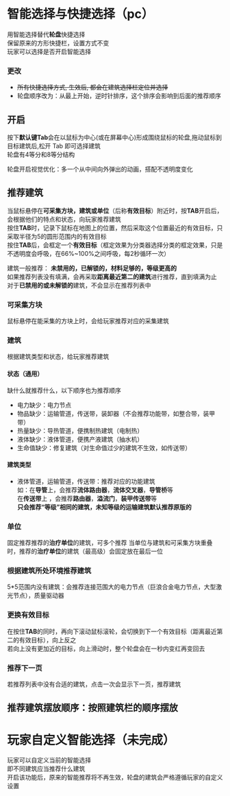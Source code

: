 # 智能选择与快捷选择（pc）
用智能选择替代**轮盘**快捷选择  
保留原来的方形快捷栏，设置方式不变  
玩家可以选择是否开启智能选择
### 更改
- ~~所有快捷选择方式, 生效后, 都会在建筑选择栏定位并选择~~
- 轮盘顺序改为：从最上开始，逆时针排序，这个排序会影响到后面的推荐顺序

## 开启
按下**默认键Tab**会在以鼠标为中心(或在屏幕中心)形成围绕鼠标的轮盘,拖动鼠标到目标建筑后,松开 Tab 即可选择建筑  
轮盘有4等分和8等分结构  

轮盘开启视觉优化：多一个从中间向外弹出的动画，搭配不透明度变化

## 推荐建筑
当鼠标悬停在**可采集方块，建筑或单位**（后称**有效目标**）附近时，按**TAB**开启后，会根据他们的特点和状态，向玩家推荐建筑  
按住**TAB**时，记录下鼠标在地图上的位置，然后采取这个位置最近的有效目标，只采取半径为5的圆形范围内的有效目标  
按住**TAB**后，会框定一个**有效目标**（框定效果为分类器选择分类的框定效果，只是不透明度会呼吸，在66%~100%之间呼吸，每2秒循环一次）  

建筑一般推荐： **未禁用的，已解锁的，材料足够的，等级更高的**  
如果推荐列表没有填满，会再采取**距离最近第二的建筑**进行推荐，直到填满为止  
对于**已禁用的或未解锁的**建筑，不会显示在推荐列表中  

### 可采集方块
鼠标悬停在能采集的方块上时，会给玩家推荐对应的采集建筑  

### 建筑
根据建筑类型和状态，给玩家推荐建筑  

#### 状态（通用）
缺什么就推荐什么，以下顺序也为推荐顺序
- 电力缺少：电力节点
- 物品缺少：运输管道，传送带，装卸器（不会推荐功能带，如整合带，装甲带）
- 热量缺少：导热管道，便携制热建筑（电制热）
- 液体缺少：液体管道，便携产液建筑（抽水机）
- 生命值缺少：修复建筑（对生命值过少的建筑不生效，如传送带）
#### 建筑类型
- 液体管道，运输管道，传送带：推荐对应的功能建筑  
如：在**导管**上，会推荐**流体路由器**，**流体交叉器**，**导管桥**等  
在**传送带**上 ，会推荐**路由器**，**溢流门**，**装甲传送带**等  
**只会推荐“等级”相同的建筑，未知等级的运输建筑默认推荐原版的**  

### 单位
固定推荐推荐的**治疗单位**的建筑，可多个推荐
当单位与建筑和可采集方块重叠时，推荐的**治疗单位**的建筑（最高级）会固定放在最后一位

### 根据建筑所处环境推荐建筑
5*5范围内没有建筑：会推荐连接范围大的电力节点（巨浪合金电力节点，大型激光节点），质量驱动器

### 更换有效目标
在按住**TAB**的同时，再向下滚动鼠标滚轮，会切换到下一个有效目标（距离最近第二的有效目标），向上反之  
若向上没有更加近的目标，向上滑动时，整个轮盘会在一秒内变红再变回去
### 推荐下一页
若推荐列表中没有合适的建筑，点击一次会显示下一页，推荐建筑

## 推荐建筑摆放顺序：按照建筑栏的顺序摆放

# 玩家自定义智能选择（未完成）
玩家可以自定义当前的智能选择  
即不同建筑应当推荐什么建筑  
开启该功能后，原来的智能推荐将不再生效，轮盘的建筑会严格遵循玩家的自定义设置  